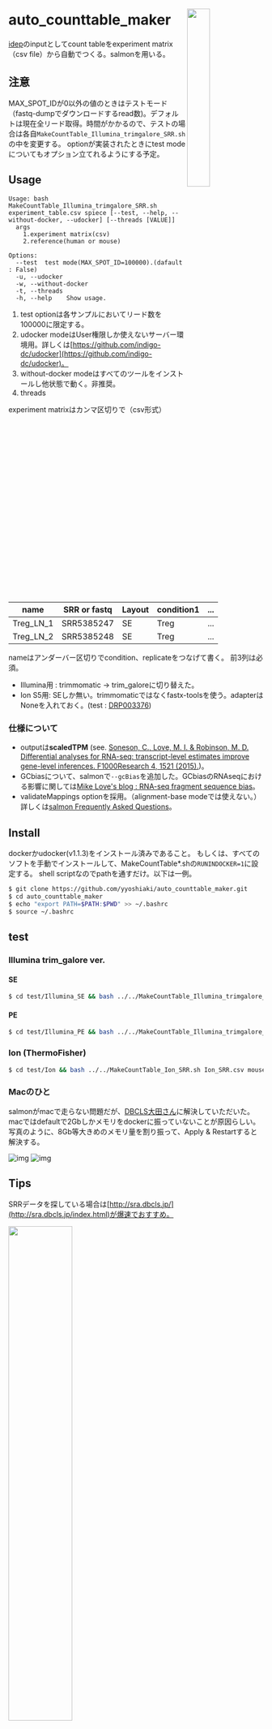 # auto_counttable_maker　<img src="img/salmon1.jpg" width="30%" align="right" />

[idep](http://bioinformatics.sdstate.edu/idep/)のinputとしてcount tableをexperiment matrix（csv file）から自動でつくる。salmonを用いる。

## 注意

MAX_SPOT_IDが0以外の値のときはテストモード（fastq-dumpでダウンロードするread数)。デフォルトは現在全リード取得。時間がかかるので、テストの場合は各自`MakeCountTable_Illumina_trimgalore_SRR.sh`の中を変更する。
optionが実装されたときにtest modeについてもオプション立てれるようにする予定。

## Usage

```
Usage: bash MakeCountTable_Illumina_trimgalore_SRR.sh experiment_table.csv spiece [--test, --help, --without-docker, --udocker] [--threads [VALUE]]
  args
    1.experiment matrix(csv)
    2.reference(human or mouse)

Options:
  --test  test mode(MAX_SPOT_ID=100000).(dafault : False)
  -u, --udocker
  -w, --without-docker
  -t, --threads
  -h, --help    Show usage.
```

1. test optionは各サンプルにおいてリード数を100000に限定する。
2. udocker modeはUser権限しか使えないサーバー環境用。詳しくは[https://github.com/indigo-dc/udocker](https://github.com/indigo-dc/udocker)。
3. without-docker modeはすべてのツールをインストールし他状態で動く。非推奨。
4. threads

experiment matrixはカンマ区切りで（csv形式）

|  name  |  SRR or fastq  |  Layout  | condition1 | ... |
| ---- | ---- | - | - | - |
|  Treg_LN_1  | SRR5385247 | SE | Treg | ...|
|  Treg_LN_2  |  SRR5385248  | SE  | Treg | ... |


nameはアンダーバー区切りでcondition、replicateをつなげて書く。
前3列は必須。

- Illumina用 : trimmomatic -> trim_galoreに切り替えた。
- Ion S5用: SEしか無い。trimmomaticではなくfastx-toolsを使う。adapterはNoneを入れておく。(test : [DRP003376](https://trace.ncbi.nlm.nih.gov/Traces/sra/?study=DRP003376))

### 仕様について

- outputは**scaledTPM** (see. [Soneson, C., Love, M. I. & Robinson, M. D. Differential analyses for RNA-seq: transcript-level estimates improve gene-level inferences. F1000Research 4, 1521 (2015).](https://f1000research.com/articles/4-1521/v2))。
- GCbiasについて、salmonで`--gcBias`を追加した。GCbiasのRNAseqにおける影響に関しては[Mike Love's blog :
RNA-seq fragment sequence bias](https://mikelove.wordpress.com/2016/09/26/rna-seq-fragment-sequence-bias/)。
- validateMappings optionを採用。（alignment-base modeでは使えない。）詳しくは[salmon Frequently Asked Questions](https://combine-lab.github.io/salmon/faq/)。

## Install

dockerかudocker(v1.1.3)をインストール済みであること。
もしくは、すべてのソフトを手動でインストールして、MakeCountTable*.shの`RUNINDOCKER=1`に設定する。
shell scriptなのでpathを通すだけ。以下は一例。

```bash
$ git clone https://github.com/yyoshiaki/auto_counttable_maker.git
$ cd auto_counttable_maker
$ echo "export PATH=$PATH:$PWD" >> ~/.bashrc
$ source ~/.bashrc
```

## test

### Illumina trim_galore ver.

#### SE

```bash
$ cd test/Illumina_SE && bash ../../MakeCountTable_Illumina_trimgalore_SRR.sh Illumina_SE_SRR.csv mouse
```

#### PE

```bash
$ cd test/Illumina_PE && bash ../../MakeCountTable_Illumina_trimgalore_SRR.sh Illumina_PE_SRR.csv mouse
```

### Ion (ThermoFisher)

```bash
$ cd test/Ion && bash ../../MakeCountTable_Ion_SRR.sh Ion_SRR.csv mouse
```

### Macのひと

salmonがmacで走らない問題だが、[DBCLS大田さん](https://github.com/inutano)に解決していただいた。macではdefaultで2Gbしかメモリをdockerに振っていないことが原因らしい。写真のように、8Gb等大きめのメモリ量を割り振って、Apply & Restartすると解決する。

![img](img/docker_mac0.png)
![img](img/docker_mac1.png)

## Tips

SRRデータを探している場合は[http://sra.dbcls.jp/](http://sra.dbcls.jp/index.html)が爆速でおすすめ。

<img src="https://github.com/yyoshiaki/mishima_gassyuku/blob/master/img/dbcls_sra.png?raw=true" width="50%" >

## やること

[issue](https://github.com/yyoshiaki/auto_counttable_maker/issues)を参照のこと。

フォルダのパーミッションを777にしてrunした後755にしているが、果たして大丈夫？

## やったこと

- udockerの対応
- 生物種の判別(アナログ)
- gtf, transcript file をGENCODEから
- salmon
- trimmomatic
- trim_galore!
- tximport
- fastxtools(Ion用)
- fastqかSRRの判別(マニュアル)
- salmon gcbias correctionの導入
- salomn validateMappings
- pigz(gzipのマルチスレッド版)
- fasterq-dump

## legacy

trimmomaticを使ったトリミングを用いたフローは`./legacy`に移動しました。

## 開発戦略

今はまだ完成とは言えないので各自

**"development" branchの中** でFork -> Pull Request。直接masterは変えない。

## 参考

- [biocontainers : SNP-calling](http://biocontainers.pro/docs/containers-examples/SNP-Calling/)
- [idep](http://bioinformatics.sdstate.edu/idep/)
- [GENCODE](https://www.gencodegenes.org/)
- [salmon](https://combine-lab.github.io/salmon/getting_started/)
